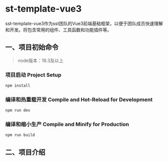 # st-template-vue3

sst-template-vue3作为sst团队的Vue3前端基础框架，以便于团队成员快速理解和开发。将包含常用的组件、工具函数和功能插件等。

## 一、项目初始命令

> node版本：18.3及以上

### 项目启动 Project Setup

```sh
npm install
```

### 编译和热重载开发 Compile and Hot-Reload for Development

```sh
npm run dev
```

### 编译和缩小生产 Compile and Minify for Production

```sh
npm run build
```

## 二、项目介绍
